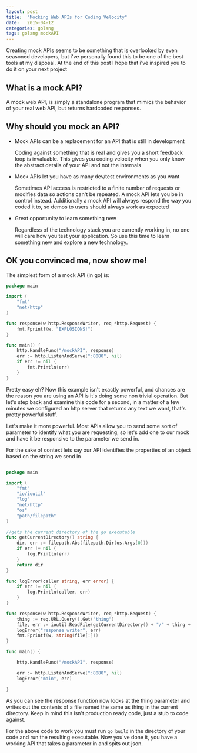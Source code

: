 ```yaml
---
layout: post
title:  "Mocking Web APIs for Coding Velocity"
date:   2015-04-12
categories: golang
tags: golang mockAPI
---
```


Creating mock APIs seems to be something that is overlooked by even seasoned developers, but i've personally found this to be
one of the best tools at my disposal.  At the end of this post I hope that i've inspired you to do it on your next project

## What is a mock API?

A mock web API, is simply a standalone program that mimics the behavior of your real web API, but returns hardcoded responses.

## Why should you mock an API?

* Mock APIs can be a replacement for an API that is still in development

    Coding against something that is real and gives you a short feedback loop is invaluable. This gives you coding velocity
    when you only know the abstract details of your API and not the internals
* Mock APIs let you have as many dev/test environments as you want

    Sometimes API access is restricted to a finite number of requests or modifies data so actions can't be repeated. A
    mock API lets you be in control instead.  Additionally a mock API will always respond the way you coded it to, so demos
    to users should always work as expected
* Great opportunity to learn something new

    Regardless of the technology stack you are currently working in, no one will care how you test your application. So
    use this time to learn something new and explore a new technology.

## OK you convinced me, now show me!

The simplest form of a mock API (in go) is:


``` go
package main

import (
	"fmt"
	"net/http"
)

func response(w http.ResponseWriter, req *http.Request) {
	fmt.Fprintf(w, "EXPLOSIONS!")
}

func main() {
	http.HandleFunc("/mockAPI", response)
	err := http.ListenAndServe(":8080", nil)
	if err != nil {
		fmt.Println(err)
	}
}
```
 Pretty easy eh?  Now this example isn't exactly powerful, and chances are the reason you are using an API is it's doing
 some non trivial operation.  But let's step back and examine this code for a second, in a matter of a few minutes we configured
 an http server that returns any text we want, that's pretty powerful stuff.  

 Let's make it more powerful.  Most APIs allow you to send some sort of parameter to identify what you are requesting, so
 let's add one to our mock and have it be responsive to the parameter we send in.  

 For the sake of context lets say our API identifies the properties of an object based on the string we send in

``` go

package main

import (
	"fmt"
	"io/ioutil"
	"log"
	"net/http"
	"os"
	"path/filepath"
)

//gets the current directory of the go executable
func getCurrentDirectory() string {
	dir, err := filepath.Abs(filepath.Dir(os.Args[0]))
	if err != nil {
		log.Println(err)
	}
	return dir
}

func logError(caller string, err error) {
	if err != nil {
		log.Println(caller, err)
	}
}

func response(w http.ResponseWriter, req *http.Request) {
	thing := req.URL.Query().Get("thing")
	file, err := ioutil.ReadFile(getCurrentDirectory() + "/" + thing + ".json")
	logError("response writer", err)
	fmt.Fprintf(w, string(file[:]))
}

func main() {

	http.HandleFunc("/mockAPI", response)

	err := http.ListenAndServe(":8080", nil)
	logError("main", err)

}
```

As you can see the response function now looks at the thing parameter and writes out the contents of a file named the same
as thing in the current directory.  Keep in mind this isn't production ready code, just a stub to code against.

For the above code to work you must run `go build` in the directory of your code and run the resulting executable.
Now you've done it, you have a working API that takes a parameter in and spits out json.
